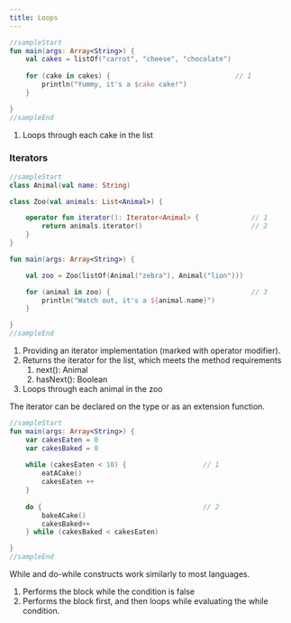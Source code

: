```yaml
---
title: Loops
---
```


    
<div class="sample" markdown="1">

```kotlin
//sampleStart
fun main(args: Array<String>) {
    val cakes = listOf("carrot", "cheese", "chocolate")
    
    for (cake in cakes) {                               // 1
        println("Yummy, it's a $cake cake!")
    }

}
//sampleEnd
```

</div>

1. Loops through each cake in the list

### Iterators

<div class="sample" markdown="1">

```kotlin
//sampleStart
class Animal(val name: String)

class Zoo(val animals: List<Animal>) {

    operator fun iterator(): Iterator<Animal> {             // 1
        return animals.iterator()                           // 2
    }
}

fun main(args: Array<String>) {

    val zoo = Zoo(listOf(Animal("zebra"), Animal("lion")))

    for (animal in zoo) {                                   // 3
        println("Watch out, it's a ${animal.name}")
    }

}
//sampleEnd
```

</div>




1. Providing an iterator implementation (marked with operator modifier).
2. Returns the iterator for the list, which meets the method requirements
    1. next(): Animal
    2. hasNext(): Boolean
3. Loops through each animal in the zoo

The iterator can be declared on the type or as an extension function.

<div class="sample" markdown="1">

```kotlin
//sampleStart
fun main(args: Array<String>) {
    var cakesEaten = 0
    var cakesBaked = 0
    
    while (cakesEaten < 10) {                   // 1
        eatACake()
        cakesEaten ++
    }
    
    do {                                        // 2
        bakeACake()
        cakesBaked++
    } while (cakesBaked < cakesEaten)

}
//sampleEnd
```

</div>

While and do-while constructs work similarly to most languages.

1. Performs the block while the condition is false
2. Performs the block first, and then loops while evaluating the while condition.

    
    

